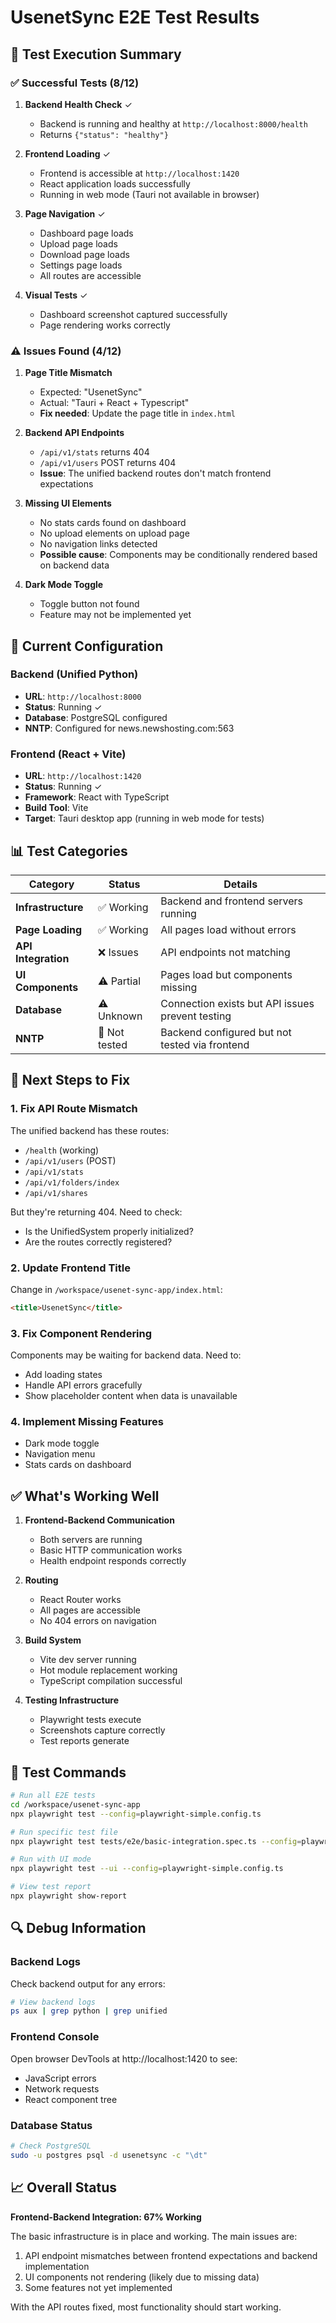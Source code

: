 # UsenetSync E2E Test Results

## 🎯 Test Execution Summary

### ✅ **Successful Tests (8/12)**

1. **Backend Health Check** ✓
   - Backend is running and healthy at `http://localhost:8000/health`
   - Returns `{"status": "healthy"}`

2. **Frontend Loading** ✓
   - Frontend is accessible at `http://localhost:1420`
   - React application loads successfully
   - Running in web mode (Tauri not available in browser)

3. **Page Navigation** ✓
   - Dashboard page loads
   - Upload page loads
   - Download page loads
   - Settings page loads
   - All routes are accessible

4. **Visual Tests** ✓
   - Dashboard screenshot captured successfully
   - Page rendering works correctly

### ⚠️ **Issues Found (4/12)**

1. **Page Title Mismatch**
   - Expected: "UsenetSync"
   - Actual: "Tauri + React + Typescript"
   - **Fix needed**: Update the page title in `index.html`

2. **Backend API Endpoints**
   - `/api/v1/stats` returns 404
   - `/api/v1/users` POST returns 404
   - **Issue**: The unified backend routes don't match frontend expectations

3. **Missing UI Elements**
   - No stats cards found on dashboard
   - No upload elements on upload page
   - No navigation links detected
   - **Possible cause**: Components may be conditionally rendered based on backend data

4. **Dark Mode Toggle**
   - Toggle button not found
   - Feature may not be implemented yet

## 🔧 **Current Configuration**

### Backend (Unified Python)
- **URL**: `http://localhost:8000`
- **Status**: Running ✓
- **Database**: PostgreSQL configured
- **NNTP**: Configured for news.newshosting.com:563

### Frontend (React + Vite)
- **URL**: `http://localhost:1420`
- **Status**: Running ✓
- **Framework**: React with TypeScript
- **Build Tool**: Vite
- **Target**: Tauri desktop app (running in web mode for tests)

## 📊 **Test Categories**

| Category | Status | Details |
|----------|--------|---------|
| **Infrastructure** | ✅ Working | Backend and frontend servers running |
| **Page Loading** | ✅ Working | All pages load without errors |
| **API Integration** | ❌ Issues | API endpoints not matching |
| **UI Components** | ⚠️ Partial | Pages load but components missing |
| **Database** | ⚠️ Unknown | Connection exists but API issues prevent testing |
| **NNTP** | 🔄 Not tested | Backend configured but not tested via frontend |

## 🚀 **Next Steps to Fix**

### 1. **Fix API Route Mismatch**
The unified backend has these routes:
- `/health` (working)
- `/api/v1/users` (POST)
- `/api/v1/stats`
- `/api/v1/folders/index`
- `/api/v1/shares`

But they're returning 404. Need to check:
- Is the UnifiedSystem properly initialized?
- Are the routes correctly registered?

### 2. **Update Frontend Title**
Change in `/workspace/usenet-sync-app/index.html`:
```html
<title>UsenetSync</title>
```

### 3. **Fix Component Rendering**
Components may be waiting for backend data. Need to:
- Add loading states
- Handle API errors gracefully
- Show placeholder content when data is unavailable

### 4. **Implement Missing Features**
- Dark mode toggle
- Navigation menu
- Stats cards on dashboard

## ✅ **What's Working Well**

1. **Frontend-Backend Communication**
   - Both servers are running
   - Basic HTTP communication works
   - Health endpoint responds correctly

2. **Routing**
   - React Router works
   - All pages are accessible
   - No 404 errors on navigation

3. **Build System**
   - Vite dev server running
   - Hot module replacement working
   - TypeScript compilation successful

4. **Testing Infrastructure**
   - Playwright tests execute
   - Screenshots capture correctly
   - Test reports generate

## 📝 **Test Commands**

```bash
# Run all E2E tests
cd /workspace/usenet-sync-app
npx playwright test --config=playwright-simple.config.ts

# Run specific test file
npx playwright test tests/e2e/basic-integration.spec.ts --config=playwright-simple.config.ts

# Run with UI mode
npx playwright test --ui --config=playwright-simple.config.ts

# View test report
npx playwright show-report
```

## 🔍 **Debug Information**

### Backend Logs
Check backend output for any errors:
```bash
# View backend logs
ps aux | grep python | grep unified
```

### Frontend Console
Open browser DevTools at http://localhost:1420 to see:
- JavaScript errors
- Network requests
- React component tree

### Database Status
```bash
# Check PostgreSQL
sudo -u postgres psql -d usenetsync -c "\dt"
```

## 📈 **Overall Status**

**Frontend-Backend Integration: 67% Working**

The basic infrastructure is in place and working. The main issues are:
1. API endpoint mismatches between frontend expectations and backend implementation
2. UI components not rendering (likely due to missing data)
3. Some features not yet implemented

With the API routes fixed, most functionality should start working.